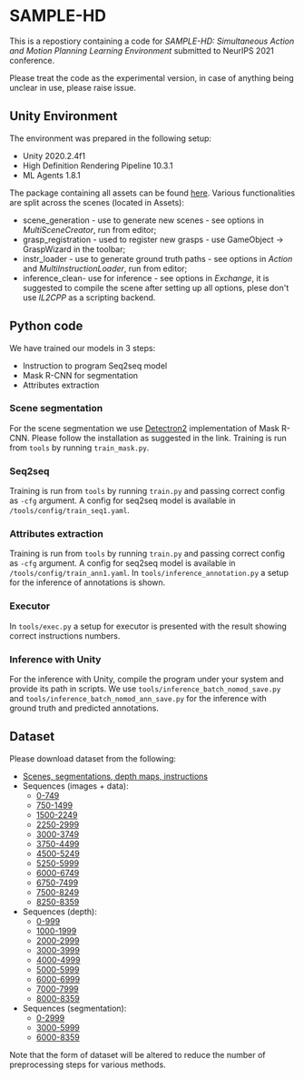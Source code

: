 # SAMPLE-HD

This is a repostiory containing a code for *SAMPLE-HD: Simultaneous Action and Motion Planning Learning Environment* submitted to NeurIPS 2021 conference.

Please treat the code as the experimental version, in case of anything being unclear in use, please raise issue.

## Unity Environment
 The environment was prepared in the following setup:
 * Unity 2020.2.4f1
 * High Definition Rendering Pipeline 10.3.1
 * ML Agents 1.8.1
 
The package containing all assets can be found [here](https://imperialcollegelondon.box.com/s/vviei2fxij2rrgkh15fcuf2gewjflbs5).
Various functionalities are split across the scenes (located in Assets):
* scene_generation - use to generate new scenes - see options in *MultiSceneCreator*, run from editor;
* grasp_registration - used to register new grasps - use GameObject -> GraspWizard in the toolbar;
* instr_loader - use to generate ground truth paths - see options in *Action* and *MultiInstructionLoader*, run from editor;
* inference_clean- use for inference - see options in *Exchange*, it is suggested to compile the scene after setting up all options, plese don't use *IL2CPP* as a scripting backend.

## Python code
We have trained our models in 3 steps:
* Instruction to program Seq2seq model
* Mask R-CNN for segmentation
* Attributes extraction

### Scene segmentation
For the scene segmentation we use [Detectron2](https://github.com/facebookresearch/detectron2) implementation of Mask R-CNN. Please follow the installation as suggested in the link. Training is run from `tools` by running `train_mask.py`.

### Seq2seq
 Training is run from `tools` by running `train.py` and passing correct config as `-cfg` argument. A config for seq2seq model is available in `/tools/config/train_seq1.yaml`.
 
###  Attributes extraction
 Training is run from `tools` by running `train.py` and passing correct config as `-cfg` argument. A config for seq2seq model is available in `/tools/config/train_ann1.yaml`. In `tools/inference_annotation.py` a setup for the inference of annotations is shown.

### Executor
In `tools/exec.py` a setup for executor is presented with the result showing correct instructions numbers.

### Inference with Unity
For the inference with Unity, compile the program under your system and provide its path in scripts. We use `tools/inference_batch_nomod_save.py` and `tools/inference_batch_nomod_ann_save.py` for the inference with ground truth and predicted annotations.

## Dataset
Please download dataset from the following:
- [Scenes, segmentations, depth maps, instructions](https://imperialcollegelondon.box.com/s/5ia1o1bewwikvvmf6hrlwkrxohlm0cfg)
- Sequences (images + data):
	- [0-749](https://imperialcollegelondon.box.com/s/vete1bwpxkbvtjj1x2hrqbh0u38px4xd)
	- [750-1499](https://imperialcollegelondon.box.com/s/ocf1o1xukyqgqsprssyub5d0zn5vn74v)
	- [1500-2249](https://imperialcollegelondon.box.com/s/fa8pw88npsc135xzvkodt7tk45wfctyu)
	- [2250-2999](https://imperialcollegelondon.box.com/s/ft02zahp08fhax1f95as2bru3lyef2r5)
	- [3000-3749](https://imperialcollegelondon.box.com/s/zygcp2je6n8ztf7ja5qj08totbdf27qr)
	- [3750-4499](https://imperialcollegelondon.box.com/s/ymgze1apq66d1mvtpzym849nxz3hnfiz)
	- [4500-5249](https://imperialcollegelondon.box.com/s/2an51d2krkz0l9myj506zd1cdft0e0ji)
	- [5250-5999](https://imperialcollegelondon.box.com/s/v13rjh1x072fd09wofvmg7a0oc2faegt)
	- [6000-6749](https://imperialcollegelondon.box.com/s/ftd40jvpe93puiibaec8vgp687rwt6vv)
	- [6750-7499](https://imperialcollegelondon.box.com/s/wia667xxs7kyhfsn7zuercxosn481xy8)
	- [7500-8249](https://imperialcollegelondon.box.com/s/8q1xzgdtnhzahoxyp6ui18kxr3gc0gpi)
	- [8250-8359](https://imperialcollegelondon.box.com/s/xcdfc8xhczphy0a9dksmhe50aehkdqbf)
- Sequences (depth):
	- [0-999](https://imperialcollegelondon.box.com/s/qhl77xu1bqfzmj9pll50l6zswgn5p189)
	- [1000-1999](https://imperialcollegelondon.box.com/s/ohjjyzg640gys4ef18atvc1iq5a7g66o)
	- [2000-2999](https://imperialcollegelondon.box.com/s/ge0kxl7hhkjjych77clp562bjq6vmq8a)
	- [3000-3999](https://imperialcollegelondon.box.com/s/ip39bnenm76jfdohivsj6lyvetdnxus3)
	- [4000-4999](https://imperialcollegelondon.box.com/s/petaykvx5joh5olnfpkm45co6ozmhjw5)
	- [5000-5999](https://imperialcollegelondon.box.com/s/q3pk3btjt0lk9d4sb8t6hf2ghcjn9011)
	- [6000-6999](https://imperialcollegelondon.box.com/s/8tzv8ch3k2gjfyd3l41oc5zfz58xn59m)
	- [7000-7999](https://imperialcollegelondon.box.com/s/30mwe1s9l6t9gt9b7wqa4li8e2yk8w5d)
	- [8000-8359](https://imperialcollegelondon.box.com/s/we4sirabo3tta2477y1joofj77wd8jft)
- Sequences (segmentation):
	- [0-2999](https://imperialcollegelondon.box.com/s/fijh15e1fahjp482a5gy9w31408t7sz1)
	- [3000-5999](https://imperialcollegelondon.box.com/s/jp43t5xgukw6frzw2pbsq74b6ddy98zs)
	- [6000-8359](https://imperialcollegelondon.box.com/s/g2vlysvag0zimaok16jncndc4ufjeir6)

Note that the form of dataset will be altered to reduce the number of preprocessing steps for various methods.
